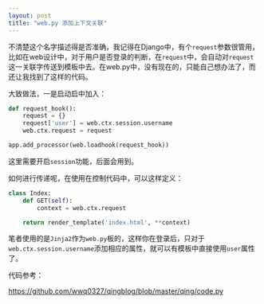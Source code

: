 ```yaml
---
layout: post
title: "web.py 添加上下文关联"
---
```

不清楚这个名字描述得是否准确，我记得在Django中，有个``request``参数很管用，比如在web设计中，对于用户是否登录的判断，在``request``中，会自动对``request``这一关联字传送到模板中去。在web.py中，没有现在的，只能自己想办法了，而还让我找到了这样的代码。

大致做法，一是启动启中加入：

```python
def request_hook():
    request = {}
    request['user'] = web.ctx.session.username
    web.ctx.request = request

app.add_processor(web.loadhook(request_hook))
```

这里需要开启``session``功能，后面会用到。

如何进行传递呢，在使用在控制代码中，可以这样定义：

```python
class Index:
    def GET(self):
        context = web.ctx.request

	return render_template('index.html', **context)
```

笔者使用的是``Jinja2``作为``web.py``板的，这样你在登录后，只对于``web.ctx.session.username``添加相应的属性，就可以有模板中直接使用``user``属性了。

代码参考：

<https://github.com/wwq0327/qingblog/blob/master/qing/code.py>
